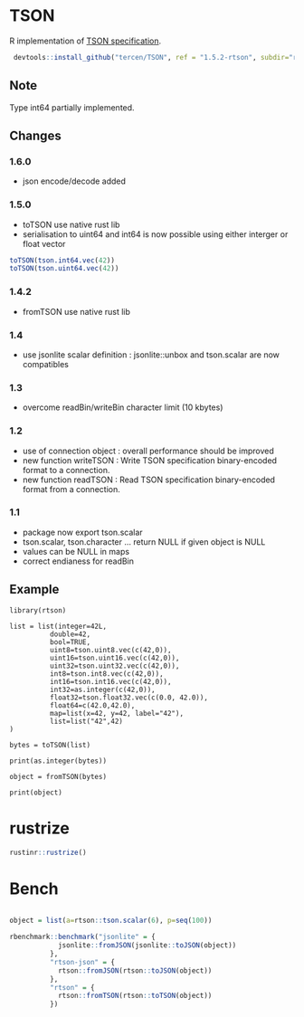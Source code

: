 # TSON

R implementation of [TSON specification](https://github.com/tercen/TSON).

```R
 devtools::install_github("tercen/TSON", ref = "1.5.2-rtson", subdir="rtson", upgrade_dependencies = FALSE, args="--no-multiarch")
```

## Note

Type int64 partially implemented.

## Changes

### 1.6.0

- json encode/decode added

### 1.5.0

- toTSON use native rust lib
- serialisation to uint64 and int64 is now possible using either interger or float vector

```R
toTSON(tson.int64.vec(42))
toTSON(tson.uint64.vec(42))
```

### 1.4.2

- fromTSON use native rust lib


### 1.4

- use jsonlite scalar definition : jsonlite::unbox and tson.scalar are now compatibles

### 1.3

- overcome readBin/writeBin character limit (10 kbytes)

### 1.2

- use of connection object : overall performance should be improved
- new function writeTSON : Write TSON specification binary-encoded format to a connection.
- new function readTSON : Read TSON specification binary-encoded format from a connection.

### 1.1

- package now export tson.scalar
- tson.scalar, tson.character ... return NULL if given object is NULL
- values can be NULL in maps
- correct endianess for readBin

## Example

```
library(rtson)

list = list(integer=42L,
          double=42,
          bool=TRUE,
          uint8=tson.uint8.vec(c(42,0)),
          uint16=tson.uint16.vec(c(42,0)),
          uint32=tson.uint32.vec(c(42,0)),
          int8=tson.int8.vec(c(42,0)),
          int16=tson.int16.vec(c(42,0)),
          int32=as.integer(c(42,0)),
          float32=tson.float32.vec(c(0.0, 42.0)),
          float64=c(42.0,42.0),
          map=list(x=42, y=42, label="42"),
          list=list("42",42)
)

bytes = toTSON(list)

print(as.integer(bytes))

object = fromTSON(bytes)

print(object)

```

# rustrize

```R
rustinr::rustrize()
```

# Bench

```R

object = list(a=rtson::tson.scalar(6), p=seq(100))

rbenchmark::benchmark("jsonlite" = {
            jsonlite::fromJSON(jsonlite::toJSON(object))
          },
          "rtson-json" = {
            rtson::fromJSON(rtson::toJSON(object))
          },
          "rtson" = {
            rtson::fromTSON(rtson::toTSON(object))
          })
